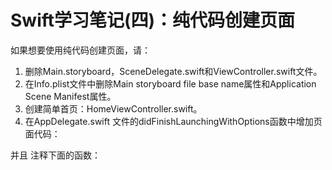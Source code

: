 # Swift学习笔记(四)：纯代码创建页面

如果想要使用纯代码创建页面，请：

1. 删除Main.storyboard，SceneDelegate.swift和ViewController.swift文件。
2. 在Info.plist文件中删除Main storyboard file base name属性和Application Scene Manifest属性。
3. 创建简单首页：HomeViewController.swift。
4. 在AppDelegate.swift 文件的didFinishLaunchingWithOptions函数中增加页面代码：

并且 注释下面的函数：



